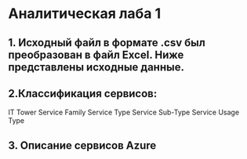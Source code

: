 # Аналитическая лаба 1

## 1. Исходный файл в формате .csv был преобразован в файл Excel. Ниже представлены исходные данные.

## 2.Классификация сервисов:
IT Tower
Service Family
Service Type 
Service Sub-Type
Service Usage Type

## 3. Описание сервисов Azure
